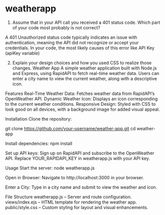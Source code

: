 # weatherapp
1. Assume that in your API call you received a 401 status code. Which part of your code most probably is not correct?

A 401 Unauthorized status code typically indicates an issue with authentication, meaning the API did not recognize or accept your credentials. In your code, the most likely causes of this error like API Key (apiKey variable)


2. Explain your design choices and how you used CSS to realize those changes.
Weather App
A simple weather application built with Node.js and Express, using RapidAPI to fetch real-time weather data. Users can enter a city name to view the current weather, along with a descriptive icon.

Features
Real-Time Weather Data: Fetches weather data from RapidAPI’s OpenWeather API.
Dynamic Weather Icon: Displays an icon corresponding to the current weather conditions.
Responsive Design: Styled with CSS to look good on all devices, with a background image for added visual appeal.

Installation
Clone the repository:

git clone https://github.com/your-username/weather-app.git
cd weather-app

Install dependencies:
npm install

Set up API keys:
Sign up on RapidAPI and subscribe to the OpenWeather API.
Replace YOUR_RAPIDAPI_KEY in weatherapp.js with your API key.

Usage
Start the server:
node weatherapp.js

Open in Browser: Navigate to http://localhost:3000 in your browser.

Enter a City: Type in a city name and submit to view the weather and icon.

File Structure
weatherapp.js – Server and route configuration.
views/index.ejs – HTML template for rendering the weather app.
public/style.css – Custom styling for layout and visual enhancements.
